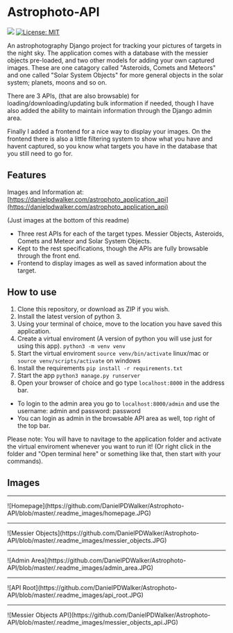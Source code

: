 # Astrophoto-API 
![](https://img.shields.io/github/workflow/status/danielpdwalker/Astrophoto-API/Django%20CI/master)  [![License: MIT](https://img.shields.io/badge/License-MIT-yellow.svg)](https://opensource.org/licenses/MIT)

An astrophotography Django project for tracking your pictures of targets in the night sky. The application comes with a database with the messier objects pre-loaded, and two other models for adding your own captured images. These are one catagory called "Asteroids, Comets and Meteors" and one called "Solar System Objects" for more general objects in the solar system; planets, moons and so on. 

There are 3 APIs, (that are also browsable) for loading/downloading/updating bulk information if needed, though I have also added the ability to maintain information through the Django admin area. 

Finally I added a frontend for a nice way to display your images. On the frontend there is also a little filtering system to show what you have and havent captured, so you know what targets you have in the database that you still need to go for.


## Features
Images and Information at: [https://danielpdwalker.com/astrophoto_application_api](https://danielpdwalker.com/astrophoto_application_api)

(Just images at the bottom of this readme)

- Three rest APIs for each of the target types. Messier Objects, Asteroids, Comets and Meteor and Solar System Objects.
- Kept to the rest specifications, though the APIs are fully browsable through the front end.
- Frontend to display images as well as saved information about the target.


## How to use
1. Clone this repository, or download as ZIP if you wish.
2. Install the latest version of python 3.
4. Using your terminal of choice, move to the location you have saved this application.
5. Create a virtual enviroment (A version of python you will use just for using this app). 
```python3 -m venv venv```
6. Start the virtual enviroment ```source venv/bin/activate``` linux/mac or ```source venv/scripts/activate``` on windows
7. Install the requirements ```pip install -r requirements.txt```
8. Start the app ```python3 manage.py runserver```
9. Open your browser of choice and go type ```localhost:8000``` in the address bar.
- To login to the admin area you go to ```localhost:8000/admin``` and use the username: admin and password: password
- You can login as admin in the browsable API area as well, top right of the top bar. 

Please note: You will have to navitage to the application folder and activate the virtual enviroment whenever you want to run it!
(Or right click in the folder and "Open terminal here" or something like that, then start with your commands).

## Images
<hr>
![Homepage](https://github.com/DanielPDWalker/Astrophoto-API/blob/master/.readme_images/homepage.JPG)
<hr>
![Messier Objects](https://github.com/DanielPDWalker/Astrophoto-API/blob/master/.readme_images/messier_objects.JPG)
<hr>
![Admin Area](https://github.com/DanielPDWalker/Astrophoto-API/blob/master/.readme_images/admin_area.JPG)
<hr>
![API Root](https://github.com/DanielPDWalker/Astrophoto-API/blob/master/.readme_images/api_root.JPG)
<hr>
![Messier Objects API](https://github.com/DanielPDWalker/Astrophoto-API/blob/master/.readme_images/messier_objects_api.JPG)
